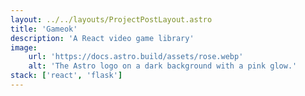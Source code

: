 ```yaml
---
layout: ../../layouts/ProjectPostLayout.astro
title: 'Gameok'
description: 'A React video game library'
image:
    url: 'https://docs.astro.build/assets/rose.webp'
    alt: 'The Astro logo on a dark background with a pink glow.'
stack: ['react', 'flask']
---
```

# 

